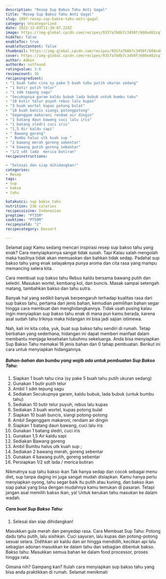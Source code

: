 ```yaml
---
description: "Resep Sup Bakso Tahu Anti Gagal"
title: "Resep Sup Bakso Tahu Anti Gagal"
slug: 1097-resep-sup-bakso-tahu-anti-gagal
category: Uncategorized
date: 2022-12-03T11:30:07.228Z
image: https://img-global.cpcdn.com/recipes/9357a7b8b7c3450f/680x482cq70/sup-bakso-tahu-foto-resep-utama.jpg
hideToc: false
enableToc: true
enableTocContent: false
thumbnail: https://img-global.cpcdn.com/recipes/9357a7b8b7c3450f/680x482cq70/sup-bakso-tahu-foto-resep-utama.jpg
cover: https://img-global.cpcdn.com/recipes/9357a7b8b7c3450f/680x482cq70/sup-bakso-tahu-foto-resep-utama.jpg
author: Admin
authorAv: notfound
ratingvalue: 3.6
reviewcount: 16
recipeingredient:
- "1 buah tahu cina sy pake 5 buah tahu putih ukuran sedang"
- "1 butir putih telur"
- "1 sdm tepung sagu"
- "Secukupnya garam kaldu bubuk lada bubuk untuk bumbu tahu"
- "10 butir telur puyuh rebus lalu kupas"
- "3 buah wortel kupas potong bulat"
- "10 buah buncis siangi potongpotong"
- "Segenggam makaroni rendam air dingin"
- "1 batang daun bawang cuci lalu iris"
- "1 batang sledri cuci iris"
- "1,5 Air kaldu sapi"
- " Bawang goreng"
- " Bumbu halus utk kuah sup "
- "2 bawang merah goreng sebentar"
- "4 bawang putih goreng sebentar"
- "1/2 sdt lada  merica butiran"
recipeinstructions:

- "Selesai dan siap dihidangkan!"
categories:
- Resep
tags:
- sup
- bakso
- tahu

katakunci: sup bakso tahu 
nutrition: 236 calories
recipecuisine: Indonesian
preptime: "PT35M"
cooktime: "PT59M"
recipeyield: "2"
recipecategory: Dessert

---
```



Selamat pagi Kamu sedang mencari inspirasi resep sup bakso tahu yang enak? Cara menyiapkannya sangat tidak susah. Tapi Kalau salah mengolah maka hasilnya tidak akan memuaskan dan bahkan tidak sedap. Padahal sup bakso tahu yang enak selayaknya punya aroma dan cita rasa yang mampu memancing selera kita.


Cara membuat sup bakso tahu Rebus kaldu bersama bawang putih dan seledri. Masukan wortel, kembang kol, dan buncis. Masak sampai setengah matang, tambahkan bakso dan tahu sutra.

Banyak hal yang sedikit banyak berpengaruh terhadap kualitas rasa dari sup bakso tahu, pertama dari jenis bahan, kemudian pemilihan bahan segar hingga cara membuat dan menghidangkannya. Tidak usah pusing kalau ingin menyiapkan sup bakso tahu enak di mana pun kamu berada, karena asal sudah tahu triknya maka hidangan ini bisa jadi sajian istimewa.


Nah, kali ini kita coba, yuk, buat sup bakso tahu sendiri di rumah. Tetap berbahan yang sederhana, hidangan ini dapat memberi manfaat dalam membantu menjaga kesehatan tubuhmu sekeluarga. Anda bisa menyiapkan Sup Bakso Tahu memakai 16 jenis bahan dan 0 tahap pembuatan. Berikut ini cara untuk menyiapkan hidangannya.

<!--inarticleads1-->

##### Bahan-bahan dan bumbu yang wajib ada untuk pembuatan Sup Bakso Tahu:

1. Siapkan 1 buah tahu cina (sy pake 5 buah tahu putih ukuran sedang)
1. Gunakan 1 butir putih telur
1. Ambil 1 sdm tepung sagu
1. Sediakan Secukupnya garam, kaldu bubuk, lada bubuk (untuk bumbu tahu)
1. Sediakan 10 butir telur puyuh, rebus lalu kupas
1. Sediakan 3 buah wortel, kupas potong bulat
1. Siapkan 10 buah buncis, siangi potong-potong
1. Ambil Segenggam makaroni, rendam air dingin
1. Siapkan 1 batang daun bawang, cuci lalu iris
1. Gunakan 1 batang sledri, cuci iris
1. Gunakan 1,5 Air kaldu sapi
1. Sediakan  Bawang goreng
1. Ambil  Bumbu halus utk kuah sup ;
1. Sediakan 2 bawang merah, goreng sebentar
1. Gunakan 4 bawang putih, goreng sebentar
1. Persiapkan 1/2 sdt lada / merica butiran


Nikmatnya sup tahu bakso ikan Tak hanya sedap dan cocok sebagai menu diet, sup tanpa daging ini juga sangat mudah disiapkan. Kamu hanya perlu menyiapkan oyong, tahu segar baik itu putih atau kuning, dan bakso ikan siap pakai yang bisa dengan mudahnya kamu temukan di pasaran. Tetapi jangan asal memilih bakso ikan, ya! Untuk kerukan tahu masukan ke dalam wadah. 

<!--inarticleads2-->

##### Cara buat Sup Bakso Tahu:


1. Selesai dan siap dihidangkan!

Masukkan gula merah dan penyedap rasa. Cara Membuat Sup Tahu: Potong dadu tahu putih, lalu sisihkan. Cuci sayuran, lalu kupas dan potong-potong sesuai selara. Didihkan air kaldu dan air hingga mendidih, kecilkan api lalu sebagian adonan masukkan ke dalam tahu dan sebagian dibentuk bakso. Bakso tahu: Masukkan semua bahan ke dalam food processor, proses hingga rata. 

Gimana nih? Gampang kan? Itulah cara menyiapkan sup bakso tahu yang bisa anda praktikkan di rumah. Selamat menikmati
